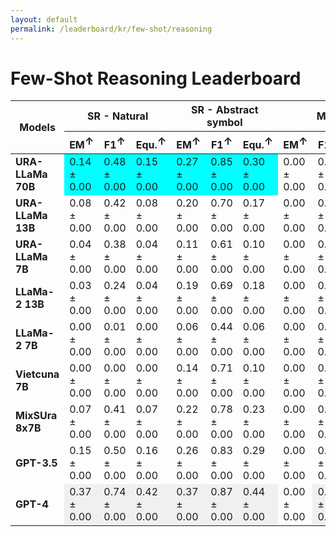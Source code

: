 ```yaml
---
layout: default
permalink: /leaderboard/kr/few-shot/reasoning
---
```

# Few-Shot Reasoning Leaderboard

<table class="table table-bordered table-sm w-100 dtHorizontalTable" cellspacing="0">
    <thead>
        <tr>
            <th rowspan="2" class="text-center align-middle"><b>Models</b></th>
            <th colspan="3" class="text-center"><b>SR - Natural</b></th>
            <th colspan="3" class="text-center"><b>SR - Abstract symbol</b></th>
            <th colspan="3" class="text-center"><b>MATH</b></th>
        </tr>
        <tr>
            <th class="text-center"><b>EM<span style="vertical-align: super;">↑</span></b></th>
            <th class="text-center"><b>F1<span style="vertical-align: super;">↑</span></b></th>
            <th class="text-center"><b>Equ.<span style="vertical-align: super;">↑</span></b></th>
            <th class="text-center"><b>EM<span style="vertical-align: super;">↑</span></b></th>
            <th class="text-center"><b>F1<span style="vertical-align: super;">↑</span></b></th>
            <th class="text-center"><b>Equ.<span style="vertical-align: super;">↑</span></b></th>
            <th class="text-center"><b>EM<span style="vertical-align: super;">↑</span></b></th>
            <th class="text-center"><b>F1<span style="vertical-align: super;">↑</span></b></th>
            <th class="text-center"><b>Equ.<span style="vertical-align: super;">↑</span></b></th>
        </tr>
    </thead>
    <tbody>
        <tr>
            <td class="text-center"><b>URA-LLaMa 70B</b></td>
            <td class="text-center" style="background-color: cyan;">0.14 ± 0.00</td>
            <td class="text-center" style="background-color: cyan;">0.48 ± 0.00</td>
            <td class="text-center" style="background-color: cyan;">0.15 ± 0.00</td>
            <td class="text-center" style="background-color: cyan;">0.27 ± 0.00</td>
            <td class="text-center" style="background-color: cyan;">0.85 ± 0.00</td>
            <td class="text-center" style="background-color: cyan;">0.30 ± 0.00</td>
            <td class="text-center">0.00 ± 0.00</td>
            <td class="text-center">0.00 ± 0.00</td>
            <td class="text-center">0.12 ± 0.02</td>
        </tr>
        <tr>
            <td class="text-center"><b>URA-LLaMa 13B</b></td>
            <td class="text-center">0.08 ± 0.00</td>
            <td class="text-center">0.42 ± 0.00</td>
            <td class="text-center">0.08 ± 0.00</td>
            <td class="text-center">0.20 ± 0.00</td>
            <td class="text-center">0.70 ± 0.00</td>
            <td class="text-center">0.17 ± 0.00</td>
            <td class="text-center">0.00 ± 0.00</td>
            <td class="text-center">0.00 ± 0.00</td>
            <td class="text-center">0.00 ± 0.01</td>
        </tr>
        <tr>
            <td class="text-center"><b>URA-LLaMa 7B</b></td>
            <td class="text-center">0.04 ± 0.00</td>
            <td class="text-center">0.38 ± 0.00</td>
            <td class="text-center">0.04 ± 0.00</td>
            <td class="text-center">0.11 ± 0.00</td>
            <td class="text-center">0.61 ± 0.00</td>
            <td class="text-center">0.10 ± 0.00</td>
            <td class="text-center">0.00 ± 0.00</td>
            <td class="text-center">0.00 ± 0.00</td>
            <td class="text-center">0.07 ± 0.01</td>
        </tr>
        <tr>
            <td class="text-center"><b>LLaMa-2 13B</b></td>
            <td class="text-center">0.03 ± 0.00</td>
            <td class="text-center">0.24 ± 0.00</td>
            <td class="text-center">0.04 ± 0.00</td>
            <td class="text-center">0.19 ± 0.00</td>
            <td class="text-center">0.69 ± 0.00</td>
            <td class="text-center">0.18 ± 0.00</td>
            <td class="text-center">0.00 ± 0.00</td>
            <td class="text-center">0.00 ± 0.00</td>
            <td class="text-center" style="background-color: cyan;">0.16 ± 0.02</td>
        </tr>
        <tr>
            <td class="text-center"><b>LLaMa-2 7B</b></td>
            <td class="text-center">0.00 ± 0.00</td>
            <td class="text-center">0.01 ± 0.00</td>
            <td class="text-center">0.00 ± 0.00</td>
            <td class="text-center">0.06 ± 0.00</td>
            <td class="text-center">0.44 ± 0.00</td>
            <td class="text-center">0.06 ± 0.00</td>
            <td class="text-center">0.00 ± 0.00</td>
            <td class="text-center">0.00 ± 0.00</td>
            <td class="text-center">0.11 ± 0.01</td>
        </tr>
        <tr>
            <td class="text-center"><b>Vietcuna 7B</b></td>
            <td class="text-center">0.00 ± 0.00</td>
            <td class="text-center">0.00 ± 0.00</td>
            <td class="text-center">0.00 ± 0.00</td>
            <td class="text-center">0.14 ± 0.00</td>
            <td class="text-center">0.71 ± 0.00</td>
            <td class="text-center">0.10 ± 0.00</td>
            <td class="text-center">0.00 ± 0.00</td>
            <td class="text-center">0.00 ± 0.00</td>
            <td class="text-center">0.01 ± 0.00</td>
        </tr>
        <tr>
            <td class="text-center"><b>MixSUra 8x7B</b></td>
            <td class="text-center">0.07 ± 0.00</td>
            <td class="text-center">0.41 ± 0.00</td>
            <td class="text-center">0.07 ± 0.00</td>
            <td class="text-center">0.22 ± 0.00</td>
            <td class="text-center">0.78 ± 0.00</td>
            <td class="text-center">0.23 ± 0.00</td>
            <td class="text-center">0.00 ± 0.00</td>
            <td class="text-center">0.00 ± 0.00</td>
            <td class="text-center">0.00 ± 0.00</td>
        </tr>
        <tr>
            <td class="text-center"><b>GPT-3.5</b></td>
            <td class="text-center">0.15 ± 0.00</td>
            <td class="text-center">0.50 ± 0.00</td>
            <td class="text-center">0.16 ± 0.00</td>
            <td class="text-center">0.26 ± 0.00</td>
            <td class="text-center">0.83 ± 0.00</td>
            <td class="text-center">0.29 ± 0.00</td>
            <td class="text-center">0.00 ± 0.00</td>
            <td class="text-center">0.00 ± 0.00</td>
            <td class="text-center">0.62 ± 0.02</td>
        </tr>
        <tr>
            <td class="text-center"><b>GPT-4</b></td>
            <td class="text-center" style="background-color: #f0f0f0;">0.37 ± 0.00</td>
            <td class="text-center" style="background-color: #f0f0f0;">0.74 ± 0.00</td>
            <td class="text-center" style="background-color: #f0f0f0;">0.42 ± 0.00</td>
            <td class="text-center" style="background-color: #f0f0f0;">0.37 ± 0.00</td>
            <td class="text-center" style="background-color: #f0f0f0;">0.87 ± 0.00</td>
            <td class="text-center" style="background-color: #f0f0f0;">0.44 ± 0.00</td>
            <td class="text-center">0.00 ± 0.00</td>
            <td class="text-center" style="background-color: #f0f0f0;">0.01 ± 0.00</td>
            <td class="text-center" style="background-color: #f0f0f0;">0.65 ± 0.02</td>
        </tr>
    </tbody>
</table>
